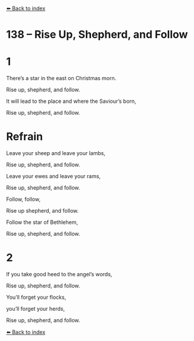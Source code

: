 [⬅️ Back to index](../README.md)

# 138 – Rise Up, Shepherd, and Follow





# 1

There’s a star in the east on Christmas morn.

Rise up, shepherd, and follow.

It will lead to the place and where the Saviour’s born,

Rise up, shepherd, and follow.



# Refrain

Leave your sheep and leave your lambs,

Rise up, shepherd, and follow.

Leave your ewes and leave your rams,

Rise up, shepherd, and follow.

Follow, follow,

Rise up shepherd, and follow.

Follow the star of Bethlehem,

Rise up, shepherd, and follow.



# 2

If you take good heed to the angel’s words,

Rise up, shepherd, and follow.

You’ll forget your flocks,

you’ll forget your herds,

Rise up, shepherd, and follow.

[⬅️ Back to index](../README.md)
